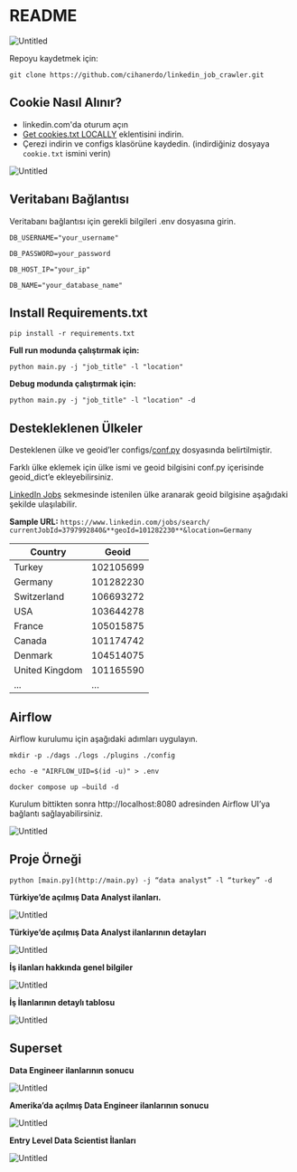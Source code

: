 # README

![Untitled](README/Untitled.gif)

Repoyu kaydetmek için:

`git clone https://github.com/cihanerdo/linkedin_job_crawler.git`

## Cookie Nasıl Alınır?

- linkedin.com'da oturum açın
- [Get cookies.txt LOCALLY](https://chrome.google.com/webstore/detail/get-cookiestxt-locally/cclelndahbckbenkjhflpdbgdldlbecc/related) eklentisini indirin.
- Çerezi indirin ve configs klasörüne kaydedin. (indirdiğiniz dosyaya `cookie.txt` ismini verin) 

![Untitled](README/Untitled.png)

## Veritabanı Bağlantısı

Veritabanı bağlantısı için gerekli bilgileri .env dosyasına girin.

`DB_USERNAME="your_username"`

`DB_PASSWORD=your_password`

`DB_HOST_IP="your_ip"`

`DB_NAME="your_database_name"`

## Install Requirements.txt 

`pip install -r requirements.txt`

 

**Full run modunda çalıştırmak için:**

`python main.py -j "job_title" -l "location"`

**Debug modunda çalıştırmak için:**

 `python main.py -j "job_title" -l "location" -d`

## Destekleklenen Ülkeler

Desteklenen ülke ve geoid’ler configs/[conf.py](http://conf.py) dosyasında belirtilmiştir. 

Farklı ülke eklemek için ülke ismi ve geoid bilgisini conf.py içerisinde geoid_dict’e ekleyebilirsiniz.  

[LinkedIn Jobs](https://www.linkedin.com/jobs/) sekmesinde istenilen ülke aranarak geoid bilgisine aşağıdaki şekilde ulaşılabilir.

**Sample URL:** `https://www.linkedin.com/jobs/search/ currentJobId=3797992840&**geoId=101282230**&location=Germany`

| Country | Geoid |
| --- | --- |
| Turkey | 102105699 |
| Germany | 101282230 |
| Switzerland | 106693272 |
| USA | 103644278 |
| France | 105015875 |
| Canada | 101174742 |
| Denmark | 104514075 |
| United Kingdom | 101165590 |
| ... | … |

## Airflow

Airflow kurulumu için aşağıdaki adımları uygulayın.

`mkdir -p ./dags ./logs ./plugins ./config`

`echo -e "AIRFLOW_UID=$(id -u)" > .env`

`docker compose up —build -d`

Kurulum bittikten sonra http://localhost:8080 adresinden Airflow UI’ya bağlantı sağlayabilirsiniz.

![Untitled](README/Untitled%201.png)



## Proje Örneği

`python [main.py](http://main.py) -j “data analyst” -l “turkey” -d`

**Türkiye’de açılmış Data Analyst ilanları.**

![Untitled](README/Untitled%202.png)

**Türkiye’de açılmış Data Analyst ilanlarının detayları**

![Untitled](README/Untitled%203.png)



**İş ilanları hakkında genel bilgiler** 

![Untitled](README/Untitled%204.png)

**İş İlanlarının detaylı tablosu**

![Untitled](README/Untitled%205.png)

## Superset

****************Data Engineer ilanlarının sonucu****************

![Untitled](README/Untitled%206.png)

**************************************************************************************Amerika’da açılmış Data Engineer ilanlarının sonucu**************************************************************************************

![Untitled](README/Untitled%207.png)

******************************************************************************Entry Level Data Scientist İlanları******************************************************************************

![Untitled](README/Untitled%208.png)